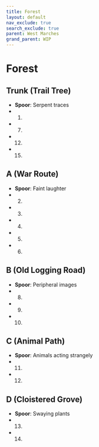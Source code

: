 ```yaml
---
title: Forest
layout: default
nav_exclude: true
search_exclude: true
parent: West Marches
grand_parent: WIP
---
```


# Forest

## Trunk (Trail Tree)

- **Spoor**: Serpent traces 
- 1. 
- 7. 
- 12. 
- 15. 

## A (War Route)

- **Spoor**: Faint laughter
- 2. 
- 3. 
- 4. 
- 5. 
- 6. 

## B (Old Logging Road)

- **Spoor**: Peripheral images
- 8. 
- 9. 
- 10. 

## C (Animal Path)

- **Spoor**: Animals acting strangely
- 11. 
- 12. 

## D (Cloistered Grove)

- **Spoor**: Swaying plants
- 13. 
- 14. 